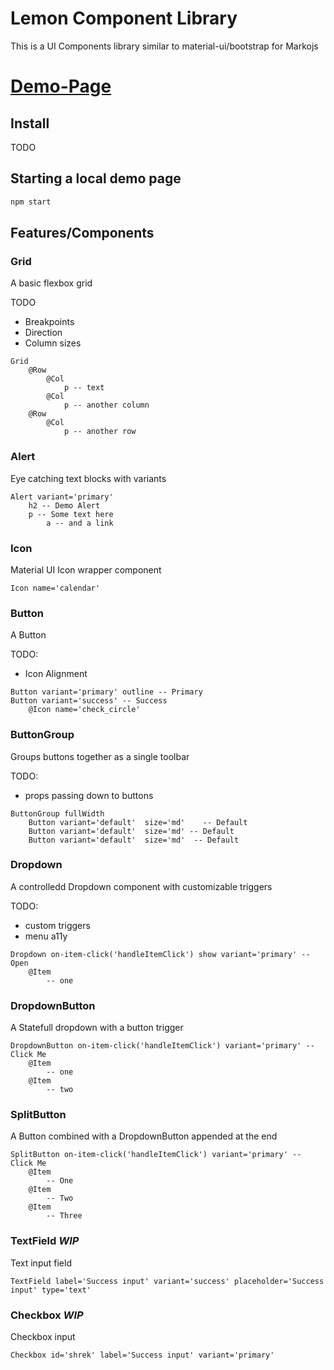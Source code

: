 # Lemon Component Library
This is a UI Components library similar to material-ui/bootstrap for Markojs

# [Demo-Page](https://brubinson.github.io/Lemon-Marko-Components/)

## Install

TODO

## Starting a local demo page

```bash
npm start
```

## Features/Components

### Grid 
A basic flexbox grid

TODO 
- Breakpoints
- Direction
- Column sizes

```
Grid
    @Row
        @Col
            p -- text
        @Col
            p -- another column
    @Row
        @Col
            p -- another row
```

### Alert

Eye catching text blocks with variants

```
Alert variant='primary'
    h2 -- Demo Alert
    p -- Some text here 
        a -- and a link
```

### Icon

Material UI Icon wrapper component

```
Icon name='calendar'
```

### Button

A Button

TODO:
- Icon Alignment

```
Button variant='primary' outline -- Primary
Button variant='success' -- Success
    @Icon name='check_circle'
```

### ButtonGroup

Groups buttons together as a single toolbar

TODO:
- props passing down to buttons

```
ButtonGroup fullWidth
    Button variant='default'  size='md'    -- Default
    Button variant='default'  size='md' -- Default
    Button variant='default'  size='md'  -- Default
```

### Dropdown

A controlledd Dropdown component with customizable triggers

TODO:
- custom triggers
- menu a11y

```
Dropdown on-item-click('handleItemClick') show variant='primary' -- Open
    @Item
        -- one
```

### DropdownButton

A Statefull dropdown with a button trigger

```
DropdownButton on-item-click('handleItemClick') variant='primary' -- Click Me
    @Item
        -- one
    @Item
        -- two
```

### SplitButton

A Button combined with a DropdownButton appended at the end

```
SplitButton on-item-click('handleItemClick') variant='primary' -- Click Me
    @Item
        -- One
    @Item
        -- Two
    @Item
        -- Three
```

### TextField *WIP*

Text input field

```
TextField label='Success input' variant='success' placeholder='Success input' type='text'
```
### Checkbox *WIP* 

Checkbox input

```
Checkbox id='shrek' label='Success input' variant='primary' 
```
